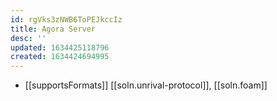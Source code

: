 ```yaml
---
id: rgVks3zNWB6ToPEJkccIz
title: Agora Server
desc: ''
updated: 1634425118796
created: 1634424694995
---
```


- [[supportsFormats]] [[soln.unrival-protocol]], [[soln.foam]]

